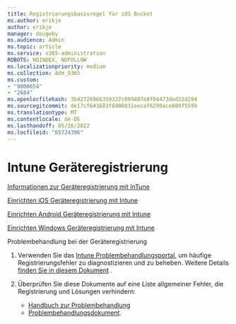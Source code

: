 ```yaml
---
title: Registrierungsbasisregel für iOS Bucket
ms.author: erikje
author: erikje
manager: dougeby
ms.audience: Admin
ms.topic: article
ms.service: o365-administration
ROBOTS: NOINDEX, NOFOLLOW
ms.localizationpriority: medium
ms.collection: Adm_O365
ms.custom:
- "9000654"
- "2684"
ms.openlocfilehash: 3b42726966359337c099487e8f04473ded32d294
ms.sourcegitcommit: de17cf643683f8406831eecaf6299ace609f5599
ms.translationtype: MT
ms.contentlocale: de-DE
ms.lasthandoff: 05/26/2022
ms.locfileid: "65724396"
---
```

# <a name="intune-device-enrollment"></a>Intune Geräteregistrierung

[Informationen zur Geräteregistrierung mit InTune](https://docs.microsoft.com/intune/enrollment/device-enrollment)

[Einrichten iOS Geräteregistrierung mit Intune](https://docs.microsoft.com/intune/enrollment/ios-enroll)

[Einrichten Android Geräteregistrierung mit Intune](https://docs.microsoft.com/intune/android-enroll)

[Einrichten Windows Geräteregistrierung mit Intune](https://docs.microsoft.com/intune/windows-enroll)

Problembehandlung bei der Geräteregistrierung

1. Verwenden Sie das [Intune Problembehandlungsportal](https://devicemanagement.microsoft.com/#blade/Microsoft_Intune_DeviceSettings/TroubleshootBlade), um häufige Registrierungsfehler zu diagnostizieren und zu beheben. Weitere Details [finden Sie in diesem Dokument](https://docs.microsoft.com/intune/help-desk-operators) .

2. Überprüfen Sie diese Dokumente auf eine Liste allgemeiner Fehler, die Registrierung und Lösungen verhindern:
    - [Handbuch zur Problembehandlung](https://support.microsoft.com/help/4469913/troubleshooting-windows-device-enrollment-problems-in-microsoft-intune)
    - [Problembehandlungsdokument](https://docs.microsoft.com/intune/troubleshoot-device-enrollment-in-intune).
